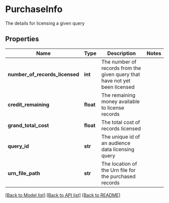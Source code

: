 # PurchaseInfo

The details for licensing a given query
## Properties
Name | Type | Description | Notes
------------ | ------------- | ------------- | -------------
**number_of_records_licensed** | **int** | The number of records from the given query that have not yet been licensed | 
**credit_remaining** | **float** | The remaining money available to license records | 
**grand_total_cost** | **float** | The total cost of records licensed | 
**query_id** | **str** | The unique id of an audience data licensing query | 
**urn_file_path** | **str** | The location of the Urn file for the purchased records | 

[[Back to Model list]](../README.md#documentation-for-models) [[Back to API list]](../README.md#documentation-for-api-endpoints) [[Back to README]](../README.md)


